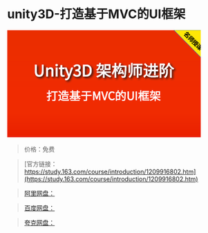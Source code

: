 # unity3D-打造基于MVC的UI框架

![img](../../../assets/study163/free/a117d9d20e014b5bb1f79eeef9b4abb6.png)

> 价格：免费

> [官方链接：https://study.163.com/course/introduction/1209916802.htm](https://study.163.com/course/introduction/1209916802.htm)

> [阿里网盘：]()

> [百度网盘：]()

> [夸克网盘：]()
